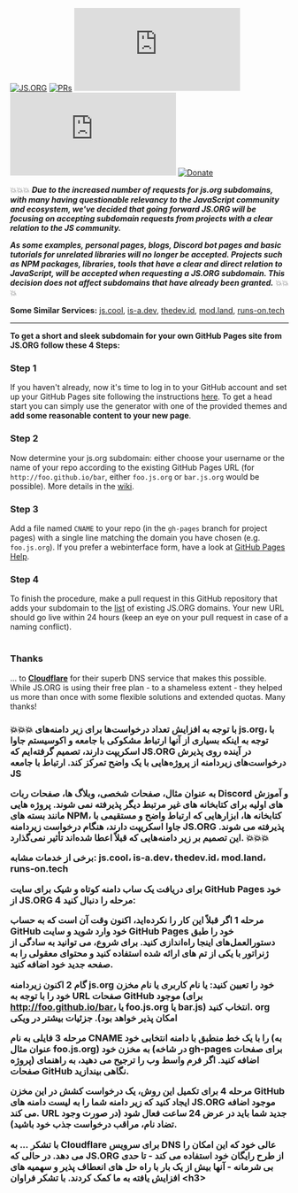 [![JS.ORG](https://img.shields.io/badge/js.org-+-FFE70B.svg?style=flat-square)](http://js.org)
[![PRs](https://img.shields.io/github/issues-pr-closed-raw/js-org/js.org.svg?style=flat-square&colorB=FFE70B&label=pull%20requests)](https://github.com/js-org/js.org/pulls?q=is%3Apr+is%3Aclosed+label%3Aadd)
[![Contributors](https://img.shields.io/github/contributors-anon/js-org/js.org?color=FFE70B&style=flat-square)](https://github.com/js-org/js.org/graphs/contributors)
[![Activity](https://img.shields.io/github/commit-activity/m/js-org/js.org?color=FFE70B&style=flat-square)](https://github.com/js-org/js.org/pulse/monthly)
[![Donate](https://img.shields.io/badge/Donate-for_registrar_fees-1F87FF.svg?style=flat-square&logo=open-collective&logoColor=fff)](https://opencollective.com/js-org)

:boom::boom::boom:
***Due to the increased number of requests for js.org subdomains, with many having questionable relevancy to the JavaScript community and ecosystem, we've decided that going forward JS.ORG will be focusing on accepting subdomain requests from projects with a clear relation to the JS community.***

***As some examples, personal pages, blogs, Discord bot pages and basic tutorials for unrelated libraries will no longer be accepted. Projects such as NPM packages, libraries, tools that have a clear and direct relation to JavaScript, will be accepted when requesting a JS.ORG subdomain. This decision does not affect subdomains that have already been granted.***
:boom::boom::boom:

**Some Similar Services:** [js.cool](https://github.com/js-cool/js.cool), [is-a.dev](https://github.com/is-a-dev/register), [thedev.id](https://github.com/fransallen/thedev.id), [mod.land](https://github.com/denosaurs/mod.land), [runs-on.tech](https://github.com/aakhilv/runs-on.tech)

---

**To get a short and sleek subdomain for your own GitHub Pages site from JS.ORG follow these 4 Steps:**

### Step 1
If you haven't already, now it's time to log in to your GitHub account and set up your GitHub Pages site following the instructions [here](https://pages.github.com/). To get a head start you can simply use the generator with one of the provided themes and **add some reasonable content to your new page**.

### Step 2
Now determine your js.org subdomain: either choose your username or the name of your repo according to the existing GitHub Pages URL (for ```http://foo.github.io/bar```, either ```foo.js.org``` or ```bar.js.org``` would be possible). More details in the [wiki](https://github.com/js-org/js.org/wiki).

### Step 3
Add a file named ```CNAME``` to your repo (in the ```gh-pages``` branch for project pages) with a single line matching the domain you have chosen (e.g. ```foo.js.org```). If you prefer a webinterface form, have a look at [GitHub Pages Help](https://help.github.com/articles/adding-or-removing-a-custom-domain-for-your-github-pages-site/).

### Step 4
To finish the procedure, make a pull request in this GitHub repository that adds your subdomain to the [list](https://github.com/js-org/js.org/blob/master/cnames_active.js) of existing JS.ORG domains. Your new URL should go live within 24 hours (keep an eye on your pull request in case of a naming conflict).
 
# 

### Thanks
... to **[Cloudflare](https://www.cloudflare.com)** for their superb DNS service that makes this possible. While JS.ORG is using their free plan - to a shameless extent - they helped us more than once with some flexible solutions and extended quotas. Many thanks!

<h3>💥💥💥 با توجه به افزایش تعداد درخواست‌ها برای زیر دامنه‌های js.org، با توجه به اینکه بسیاری از آنها ارتباط مشکوکی با جامعه و اکوسیستم جاوا اسکریپت دارند، تصمیم گرفته‌ایم که JS.ORG در آینده روی پذیرش درخواست‌های زیردامنه از پروژه‌هایی با یک واضح تمرکز کند. ارتباط با جامعه JS

به عنوان مثال، صفحات شخصی، وبلاگ ها، صفحات ربات Discord و آموزش های اولیه برای کتابخانه های غیر مرتبط دیگر پذیرفته نمی شوند. پروژه هایی مانند بسته های NPM، کتابخانه ها، ابزارهایی که ارتباط واضح و مستقیمی با جاوا اسکریپت دارند، هنگام درخواست زیردامنه JS.ORG پذیرفته می شوند. این تصمیم بر زیر دامنه‌هایی که قبلاً اعطا شده‌اند تأثیر نمی‌گذارد. 💥💥💥

برخی از خدمات مشابه: js.cool، is-a.dev، thedev.id، mod.land، runs-on.tech

برای دریافت یک ساب دامنه کوتاه و شیک برای سایت GitHub Pages خود از JS.ORG 4 مرحله را دنبال کنید:

مرحله 1
اگر قبلاً این کار را نکرده‌اید، اکنون وقت آن است که به حساب GitHub خود وارد شوید و سایت GitHub Pages خود را طبق دستورالعمل‌های اینجا راه‌اندازی کنید. برای شروع، می توانید به سادگی از ژنراتور با یکی از تم های ارائه شده استفاده کنید و محتوای معقولی را به صفحه جدید خود اضافه کنید.

گام 2
اکنون زیردامنه js.org خود را تعیین کنید: یا نام کاربری یا نام مخزن خود را با توجه به URL صفحات GitHub موجود (برای http://foo.github.io/bar، یا foo.js.org یا bar.js) انتخاب کنید. org امکان پذیر خواهد بود). جزئیات بیشتر در ویکی

مرحله 3
فایلی به نام CNAME را با یک خط منطبق با دامنه انتخابی خود (به عنوان مثال foo.js.org) به مخزن خود (در شاخه gh-pages برای صفحات پروژه) اضافه کنید. اگر فرم واسط وب را ترجیح می دهید، به راهنمای صفحات GitHub نگاهی بیندازید.

مرحله 4
برای تکمیل این روش، یک درخواست کشش در این مخزن GitHub ایجاد کنید که زیر دامنه شما را به لیست دامنه های JS.ORG موجود اضافه می کند. URL جدید شما باید در عرض 24 ساعت فعال شود (در صورت وجود تضاد نام، مراقب درخواست جذب خود باشید).

با تشکر
... به Cloudflare برای سرویس DNS عالی خود که این امکان را می دهد. در حالی که JS.ORG از طرح رایگان خود استفاده می کند - تا حدی بی شرمانه - آنها بیش از یک بار با راه حل های انعطاف پذیر و سهمیه های افزایش یافته به ما کمک کردند. با تشکر فراوان <h3\>
